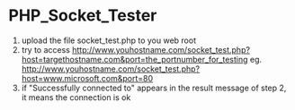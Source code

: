# PHP_Socket_Tester

1. upload the file socket_test.php to you web root
2. try to access http://www.youhostname.com/socket_test.php?host=targethostname.com&port=the_portnumber_for_testing
   eg. http://www.youhostname.com/socket_test.php?host=www.microsoft.com&port=80
3. if "Successfully connected to" appears in the result message of step 2, it means the connection is ok
